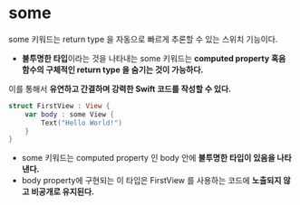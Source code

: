 # some
some 키워드는 return type 을 자동으로 빠르게 추론할 수 있는 스위치 기능이다.

- <b>불투명한 타입</b>이라는 것을 나타내는 some 키워드는 <b>computed property 혹음 함수의 구체적인 return type 을 숨기는 것이 가능하다.</b>

이를 통해서 <b>유연하고 간결하며 강력한 Swift 코드를 작성할 수 있다.</b>

```swift
struct FirstView : View {
    var body : some View {
        Text("Hello World!")
    }
}
```
- some 키워드는 computed property 인 body 안에 <b>불투명한 타입이 있음을 나타낸다.</b>
- body property에 구현되는 이 타입은 FirstView 를 사용하는 코드에 <b>노출되지 않고 비공개로 유지된다.</b>